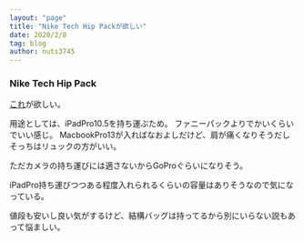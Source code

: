 ```yaml
---
layout: "page"
title: "Nike Tech Hip Packが欲しい"
date: 2020/2/8
tag: blog
author: nuts3745
---
```

### Nike Tech Hip Pack
[これ](https://www.nike.com/in/t/tech-hip-pack-CXfVh3/BA5751-010)が欲しい。

用途としては、iPadPro10.5を持ち運ぶため。
ファニーパックよりでかいくらいでいい感じ。
MacbookPro13が入ればなおよしだけど、肩が痛くなりそうだしそっちはリュックの方がいい。

ただカメラの持ち運びには適さないからGoProぐらいになりそう。

iPadPro持ち運びつつある程度入れられるくらいの容量はありそうなので気になっている。

値段も安いし良い気がするけど、結構バッグは持ってるから別にいらない説もあって悩ましい。

